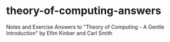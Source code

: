 # theory-of-computing-answers
Notes and Exercise Answers to "Theory of Computing - A Gentle Introduction" by Efim Kinber and Carl Smith

